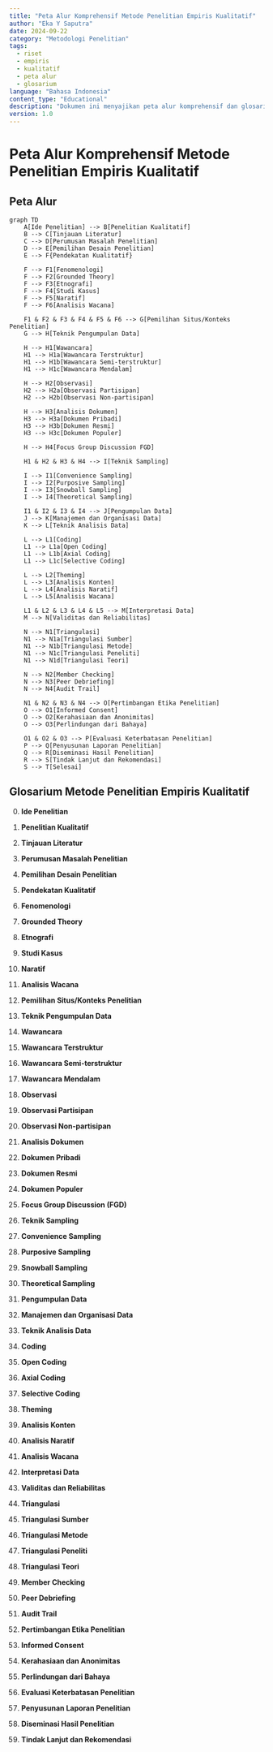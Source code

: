 ```yaml
---
title: "Peta Alur Komprehensif Metode Penelitian Empiris Kualitatif"
author: "Eka Y Saputra"
date: 2024-09-22
category: "Metodologi Penelitian"
tags: 
  - riset
  - empiris
  - kualitatif
  - peta alur
  - glosarium
language: "Bahasa Indonesia"
content_type: "Educational"
description: "Dokumen ini menyajikan peta alur komprehensif dan glosarium untuk metode penelitian empiris kualitatif, mencakup berbagai tahapan dari ide penelitian hingga pelaporan hasil."
version: 1.0
---
```


# Peta Alur Komprehensif Metode Penelitian Empiris Kualitatif

## Peta Alur

```mermaid
graph TD
    A[Ide Penelitian] --> B[Penelitian Kualitatif]
    B --> C[Tinjauan Literatur]
    C --> D[Perumusan Masalah Penelitian]
    D --> E[Pemilihan Desain Penelitian]
    E --> F{Pendekatan Kualitatif}
    
    F --> F1[Fenomenologi]
    F --> F2[Grounded Theory]
    F --> F3[Etnografi]
    F --> F4[Studi Kasus]
    F --> F5[Naratif]
    F --> F6[Analisis Wacana]
    
    F1 & F2 & F3 & F4 & F5 & F6 --> G[Pemilihan Situs/Konteks Penelitian]
    G --> H[Teknik Pengumpulan Data]
    
    H --> H1[Wawancara]
    H1 --> H1a[Wawancara Terstruktur]
    H1 --> H1b[Wawancara Semi-terstruktur]
    H1 --> H1c[Wawancara Mendalam]
    
    H --> H2[Observasi]
    H2 --> H2a[Observasi Partisipan]
    H2 --> H2b[Observasi Non-partisipan]
    
    H --> H3[Analisis Dokumen]
    H3 --> H3a[Dokumen Pribadi]
    H3 --> H3b[Dokumen Resmi]
    H3 --> H3c[Dokumen Populer]
    
    H --> H4[Focus Group Discussion FGD]
    
    H1 & H2 & H3 & H4 --> I[Teknik Sampling]
    
    I --> I1[Convenience Sampling]
    I --> I2[Purposive Sampling]
    I --> I3[Snowball Sampling]
    I --> I4[Theoretical Sampling]
    
    I1 & I2 & I3 & I4 --> J[Pengumpulan Data]
    J --> K[Manajemen dan Organisasi Data]
    K --> L[Teknik Analisis Data]
    
    L --> L1[Coding]
    L1 --> L1a[Open Coding]
    L1 --> L1b[Axial Coding]
    L1 --> L1c[Selective Coding]
    
    L --> L2[Theming]
    L --> L3[Analisis Konten]
    L --> L4[Analisis Naratif]
    L --> L5[Analisis Wacana]
    
    L1 & L2 & L3 & L4 & L5 --> M[Interpretasi Data]
    M --> N[Validitas dan Reliabilitas]
    
    N --> N1[Triangulasi]
    N1 --> N1a[Triangulasi Sumber]
    N1 --> N1b[Triangulasi Metode]
    N1 --> N1c[Triangulasi Peneliti]
    N1 --> N1d[Triangulasi Teori]
    
    N --> N2[Member Checking]
    N --> N3[Peer Debriefing]
    N --> N4[Audit Trail]
    
    N1 & N2 & N3 & N4 --> O[Pertimbangan Etika Penelitian]
    O --> O1[Informed Consent]
    O --> O2[Kerahasiaan dan Anonimitas]
    O --> O3[Perlindungan dari Bahaya]
    
    O1 & O2 & O3 --> P[Evaluasi Keterbatasan Penelitian]
    P --> Q[Penyusunan Laporan Penelitian]
    Q --> R[Diseminasi Hasil Penelitian]
    R --> S[Tindak Lanjut dan Rekomendasi]
    S --> T[Selesai]
```

## Glosarium Metode Penelitian Empiris Kualitatif

0. **Ide Penelitian**

1. **Penelitian Kualitatif**

2. **Tinjauan Literatur**

3. **Perumusan Masalah Penelitian**

4. **Pemilihan Desain Penelitian**

5. **Pendekatan Kualitatif**

6. **Fenomenologi**

7. **Grounded Theory**

8. **Etnografi**

9. **Studi Kasus**

10. **Naratif**

11. **Analisis Wacana**

12. **Pemilihan Situs/Konteks Penelitian**

13. **Teknik Pengumpulan Data**

14. **Wawancara**

15. **Wawancara Terstruktur**

16. **Wawancara Semi-terstruktur**

17. **Wawancara Mendalam**

18. **Observasi**

19. **Observasi Partisipan**

20. **Observasi Non-partisipan**

21. **Analisis Dokumen**

22. **Dokumen Pribadi**

23. **Dokumen Resmi**

24. **Dokumen Populer**

25. **Focus Group Discussion (FGD)**

26. **Teknik Sampling**

27. **Convenience Sampling**

28. **Purposive Sampling**

29. **Snowball Sampling**

30. **Theoretical Sampling**

31. **Pengumpulan Data**

32. **Manajemen dan Organisasi Data**

33. **Teknik Analisis Data**

34. **Coding**

35. **Open Coding**

36. **Axial Coding**

37. **Selective Coding**

38. **Theming**

39. **Analisis Konten**

40. **Analisis Naratif**

41. **Analisis Wacana**

42. **Interpretasi Data**

43. **Validitas dan Reliabilitas**

44. **Triangulasi**

45. **Triangulasi Sumber**

46. **Triangulasi Metode**

47. **Triangulasi Peneliti**

48. **Triangulasi Teori**

49. **Member Checking**

50. **Peer Debriefing**

51. **Audit Trail**

52. **Pertimbangan Etika Penelitian**

53. **Informed Consent**

54. **Kerahasiaan dan Anonimitas**

55. **Perlindungan dari Bahaya**

56. **Evaluasi Keterbatasan Penelitian**

57. **Penyusunan Laporan Penelitian**

58. **Diseminasi Hasil Penelitian**

59. **Tindak Lanjut dan Rekomendasi**
